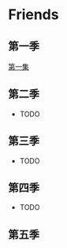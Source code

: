 # Friends

## 第一季

[第一集](rtmp://zhulongyixian.vicp.cc:8000/vod2/friends/1.mp4)

## 第二季

- TODO

## 第三季

- TODO

## 第四季

- TODO

## 第五季
